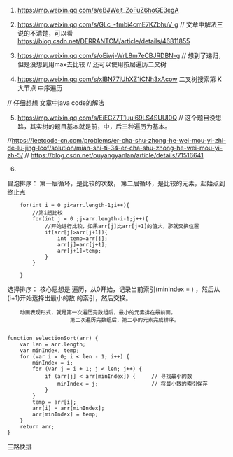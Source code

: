 1. https://mp.weixin.qq.com/s/eBJWejt_ZoFuZ6hoGE3egA



2. https://mp.weixin.qq.com/s/GLc_-fmbi4cmE7KZbhuV_g  // 文章中解法三说的不清楚，可以看
   https://blog.csdn.net/DERRANTCM/article/details/46811855


3. https://mp.weixin.qq.com/s/oEjwj-WrL8m7eCBJRDBN-g  // 想到了递归，但是没想到用max去比较 
    // 还可以使用按层遍历二叉树

4. https://mp.weixin.qq.com/s/xlBN77iUhXZ1iCNh3xAcow 二叉树搜索第 K 大节点   中序遍历

 // 仔细想想 文章中java code的解法


5. https://mp.weixin.qq.com/s/EiECZ7T1uui69LS4SUUI0Q // 这个题目没思路，其实树的题目基本就是前，中，后三种遍历为基本。

//https://leetcode-cn.com/problems/er-cha-shu-zhong-he-wei-mou-yi-zhi-de-lu-jing-lcof/solution/mian-shi-ti-34-er-cha-shu-zhong-he-wei-mou-yi-zh-5/
// https://blog.csdn.net/ouyangyanlan/article/details/71516641



6. 
冒泡排序：
    第一层循环，是比较的次数，
    第二层循环，是比较的元素，起始点到终止点

        for(int i = 0 ;i<arr.length-1;i++){
            //第i趟比较
            for(int j = 0 ;j<arr.length-i-1;j++){
                //开始进行比较，如果arr[j]比arr[j+1]的值大，那就交换位置
                if(arr[j]>arr[j+1]){
                    int temp=arr[j];
                    arr[j]=arr[j+1];
                    arr[j+1]=temp;
                }
            }

        }

选择排序：
    核心思想是 
        遍历，从0开始，记录当前索引(minIndex = ) ，然后从(i+1)开始选择出最小的数
        的索引，然后交换。

        动画表现形式，就是第一次遍历完数组后，最小的元素排在最前面，
                        第二次遍历完数组后，第二小的元素完成排序。


    function selectionSort(arr) {
        var len = arr.length;
        var minIndex, temp;
        for (var i = 0; i < len - 1; i++) {
            minIndex = i;
            for (var j = i + 1; j < len; j++) {
                if (arr[j] < arr[minIndex]) {     // 寻找最小的数
                    minIndex = j;                 // 将最小数的索引保存
                }
            }
            temp = arr[i];
            arr[i] = arr[minIndex];
            arr[minIndex] = temp;
        }
        return arr;
    }




三路快排